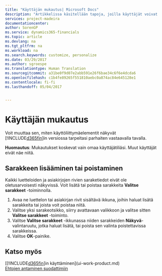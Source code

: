 ```yaml
---
title: "Käyttäjän mukautus| Microsoft Docs"
description: "Artikkelissa käsitellään tapoja, joilla käyttäjät voivat muuttaa käyttöliittymän elementtien näkymistä."
services: project-madeira
documentationcenter: 
author: SorenGP
ms.service: dynamics365-financials
ms.topic: article
ms.devlang: na
ms.tgt_pltfrm: na
ms.workload: na
ms.search.keywords: customize, personalize
ms.date: 03/29/2017
ms.author: sgroespe
ms.translationtype: Human Translation
ms.sourcegitcommit: a31be0f9d07e2abb591e26f6bae34c6f6e4dcda6
ms.openlocfilehash: c1b4fe89265f551810aebc0a874ac84e645128e1
ms.contentlocale: fi-fi
ms.lasthandoff: 05/04/2017


---
```

# <a name="user-personalization"></a>Käyttäjän mukautus
Voit muuttaa sen, miten käyttöliittymäelementit näkyvät [!INCLUDE[d365fin](includes/d365fin_md.md)]in versiossa tarpeitasi parhaiten vastaavalla tavalla.

**Huomautus**: Mukautukset koskevat vain omaa käyttäjätiliäsi. Muut käyttäjät eivät näe niitä.

## <a name="to-add-or-remove-a-column"></a>Sarakkeen lisääminen tai poistaminen
Kaikki luetteloiden ja asiakirjojen rivien saraketiedot eivät ole oletusarvoisesti näkyvissä. Voit lisätä tai poistaa sarakkeita **Valitse sarakkeet** -toiminnolla.

1. Avaa ne luettelon tai asiakirjan rivit sisältävä ikkuna, joihin haluat lisätä sarakkeita tai joista voit poistaa niitä.
2. Valitse yksi sarakeotsikko, siirry avattavaan valikkoon ja valitse sitten **Valitse sarakkeet** -toiminto.
3. Valitse **Valitse sarakkeet** -ikkunassa niiden sarakkeiden **Näkyvä**-valintaruutu, jotka haluat lisätä, tai poista sen valinta poistettavissa sarakkeissa.
4. Valitse **OK**-painike.

## <a name="see-also"></a>Katso myös
[[!INCLUDE[d365fin](includes/d365fin_md.md)]in käyttäminen](ui-work-product.md)  
[Ehtojen antaminen suodattimiin](ui-enter-criteria-filters.md)

